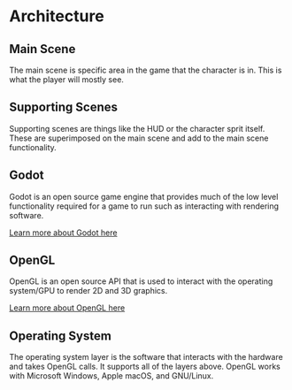 # Architecture

## Main Scene

The main scene is specific area in the game that the character is in. This is what
the player will mostly see.

## Supporting Scenes

Supporting scenes are things like the HUD or the character sprit itself. These
are superimposed on the main scene and add to the main scene functionality.

## Godot

Godot is an open source game engine that provides much of the low level functionality
required for a game to run such as interacting with rendering software.

[Learn more about Godot here](https://en.wikipedia.org/wiki/Godot_(game_engine))

## OpenGL

OpenGL is an open source API that is used to interact with the operating system/GPU to render
2D and 3D graphics.

[Learn more about OpenGL here](https://en.wikipedia.org/wiki/OpenGL)

## Operating System

The operating system layer is the software that interacts with the hardware and
takes OpenGL calls. It supports all of the layers above. OpenGL works with
Microsoft Windows, Apple macOS, and GNU/Linux.
